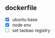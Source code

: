 <!--
 * @Author: starkwang
 * @Contact me: https://shudong.wang/about
 * @Date: 2019-11-05 19:32:13
 * @LastEditors: starkwang
 * @LastEditTime: 2019-11-06 11:01:42
 * @Description: file content
 -->
## dockerfile

* [x] ubuntu base
* [x] node env
* [ ] set taobao registry
